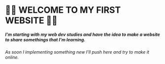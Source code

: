 # :man_technologist: WELCOME TO MY FIRST WEBSITE :man_technologist:

##### 	I'm starting with my web dev studies and have the idea to make a website to share somethings that I'm learning.

###### As soon I implementing something new I'll push here and try to make it online.

